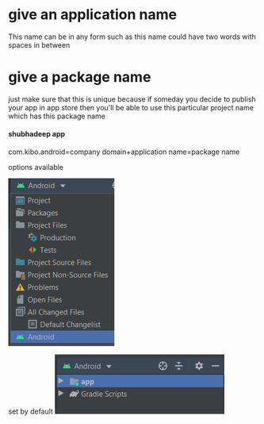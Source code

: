 # give an application name

This name can be in any form such as this name could have two words with spaces in between

# give a package name

just make sure that this is unique because if someday you decide to publish your app in app store then you'll be able to use this particular project name which has this package name

#### shubhadeep app

com.kibo.android=company domain+application name=package name


options available

![options available](https://github.com/anindameister/learningAndroid/blob/master/MyApplication/snaps/2.png)

set by default
![set by default](https://github.com/anindameister/learningAndroid/blob/master/MyApplication/snaps/1.PNG)